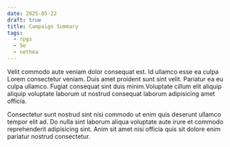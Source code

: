 ```yaml
---
date: 2025-05-22
draft: true
title: Campaign Summary
tags:
  - rpgs
  - 5e
  - nethea
---
```

Velit commodo aute veniam dolor consequat est. Id ullamco esse ea culpa Lorem consectetur veniam. Duis amet proident sunt sint velit. Pariatur ea eu culpa ullamco. Fugiat consequat sint duis minim.Voluptate cillum elit aliquip aliquip voluptate laborum ut nostrud consequat laborum adipisicing amet officia.

<!-- more -->

Consectetur sunt nostrud sint nisi commodo ut enim quis deserunt ullamco tempor elit ad. Do nulla sint laborum aliqua voluptate aute irure et commodo reprehenderit adipisicing sint. Anim sit amet nisi officia quis sit dolore enim pariatur nostrud consectetur.
